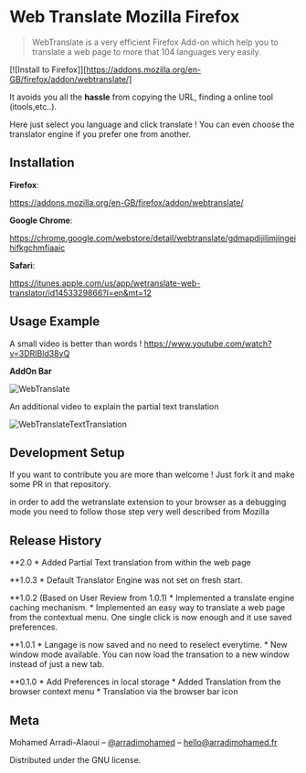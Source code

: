 # Web Translate Mozilla Firefox 
> WebTranslate is a very efficient Firefox Add-on which help you to translate a web page to more that 104 languages very easily.

[![Install to Firefox]][https://addons.mozilla.org/en-GB/firefox/addon/webtranslate/]

It avoids you all the **hassle** from copying the URL, finding a online tool (itools,etc..).

Here just select you language and click translate ! You can even choose the translator engine if you prefer one from another.

## Installation

**Firefox**:

https://addons.mozilla.org/en-GB/firefox/addon/webtranslate/

**Google Chrome**:

https://chrome.google.com/webstore/detail/webtranslate/gdmapdijiljmjingeihifkgchmfiaaic

**Safari**:

https://itunes.apple.com/us/app/wetranslate-web-translator/id1453329866?l=en&mt=12

## Usage Example

A small video is better than words ! https://www.youtube.com/watch?v=3DRIBld38yQ

**AddOn Bar**

![WebTranslate](https://img.youtube.com/vi/3DRIBld38yQ/0.jpg)

An additional video to explain the partial text translation 

![WebTranslateTextTranslation](https://img.youtube.com/vi/PaYlxgowDyY/0.jpg)

## Development Setup

If you want to contribute you are more than welcome ! Just fork it and make some PR in that repository.

in order to add the wetranslate extension to your browser as a debugging mode you need to follow those step very well described from Mozilla 

## Release History

**2.0
    * Added Partial Text translation from within the web page
    
**1.0.3
    * Default Translator Engine was not set on fresh start.
    
**1.0.2 (Based on User Review  from 1.0.1) 
    * Implemented a translate engine caching mechanism.
    * Implemented an easy way to translate a web page from the contextual menu. One single click is now enough and it use saved preferences.

**1.0.1
    * Langage is now saved and no need to reselect everytime.
    * New window mode available. You can now load the transation to a new window instead of just a new tab.

**0.1.0
    * Add Preferences in local storage 
    * Added Translation from the browser context menu
    * Translation via the browser bar icon

## Meta

Mohamed Arradi-Alaoui – [@arradimohamed](https://twitter.com/arradimohamed) – hello@arradimohamed.fr

Distributed under the GNU license.
